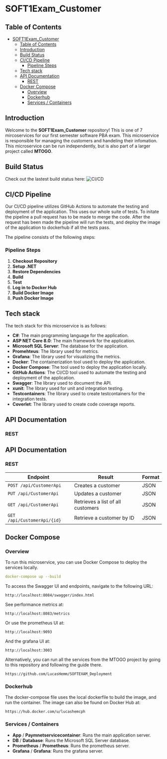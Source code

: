 # SOFT1Exam_Customer

## Table of Contents

- [SOFT1Exam\_Customer](#soft1exam_customer)
  - [Table of Contents](#table-of-contents)
  - [Introduction](#introduction)
  - [Build Status](#build-status)
  - [CI/CD Pipeline](#cicd-pipeline)
    - [Pipeline Steps](#pipeline-steps)
  - [Tech stack](#tech-stack)
  - [API Documentation](#api-documentation)
    - [REST](#rest)
  - [Docker Compose](#docker-compose)
    - [Overview](#overview)
    - [Dockerhub](#dockerhub)
    - [Services / Containers](#services--containers)

## Introduction

Welcome to the **SOFT1Exam_Customer** repository! This is one of 7 mircoservices for our first semester software PBA exam. This microservice is responsible for managing the customers and handeling their infomation. This microservice can be run independently, but is also part of a larger project called **MTOGO**. 

## Build Status
Check out the lastest build status here: ![CI/CD](https://github.com/LucasHemm/SOFT1Exam_Customer/actions/workflows/dotnet-tests.yml/badge.svg)

## CI/CD Pipeline

Our CI/CD pipeline utilizes GitHub Actions to automate the testing and deployment of the application. This uses our whole suite of tests. To initate the pipeline a pull request has to be made to merge the code. After the request has been made the pipeline will run the tests, and deploy the image of the application to dockerhub if all the tests pass.

The pipeline consists of the following steps:

### Pipeline Steps

1. **Checkout Repository**
2. **Setup .NET**
3. **Restore Dependencies**
4. **Build**
5. **Test**
6. **Log in to Docker Hub**
7. **Build Docker Image**
8. **Push Docker Image** 

## Tech stack
The tech stack for this microservice is as follows:
- **C#**: The main programming language for the application.
- **ASP NET Core 8.0**: The main framework for the application.
- **Microsoft SQL Server**: The database for the application.
- **Promehteus**: The library used for metrics.
- **Grafana**: The library used for visualizing the metrics.
- **Docker**: The containerization tool used to deploy the application.
- **Docker Compose**: The tool used to deploy the application locally.
- **GitHub Actions**: The CI/CD tool used to automate the testing and deployment of the application.
- **Swagger**: The library used to document the API.
- **xunit**: The library used for unit and integration testing.
- **Testcontainers**: The library used to create testcontainers for the integration tests.
- **Coverlet**: The library used to create code coverage reports.
## API Documentation
### REST

## API Documentation
### REST

| **Endpoint**                  | **Result**                                    | **Format**   |
|-------------------------------|-----------------------------------------------|--------------|
| `POST /api/CustomerApi`          | Creates a customer                            | JSON         |
| `PUT /api/CustomerApi`           | Updates a customer                            | JSON         |
| `GET /api/CustomerApi`           | Retrieves a list of all customers             | JSON         |
| `GET /api/CustomerApi/{id}`      | Retrieve a customer by ID                     | JSON         |



## Docker Compose

### Overview

To run this microservice, you can use Docker Compose to deploy the services locally. 

```yaml
docker-compose up --build
```
To access the Swagger UI and endpoints, navigate to the following URL:
```
http://localhost:8084/swagger/index.html
```

See performance metrics at:
```
http://localhost:8083/metrics
```
Or use the prometheus UI at:
```
http://localhost:9093
```
And the grafana UI at:
```
http://localhost:3003
```

Alternatively, you can run all the services from the MTOGO project by going to this repository and following the guide there.
```
https://github.com/LucasHemm/SOFTEXAM_Deployment
```

### Dockerhub
The docker-compose file uses the local dockerfile to build the image, and run the container. The image can also be found on Docker Hub at:
```
https://hub.docker.com/u/lucashemcph
```

### Services / Containers

- **App** / **Paymnetservicecontainer**: Runs the main application server.
- **DB** / **Database**: Runs the Microsoft SQL Server database.
- **Prometheus** / **Prometheus**: Runs the prometheus server.
- **Grafana** / **Grafana**: Runs the grafana server.
